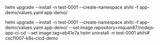 
helm upgrade --install -n test-0001 --create-namespace ahihi -f app-demo/values.yaml app-demo/

helm upgrade --install -n test-0001 --create-namespace ahihi -f app-demo/values.yaml app-demo/ --set image.repository=ntquan87/nodejs-app-ci-cd --set image.tag=eb41e7a
helm uninstall -n test-0001 ahihi# csc11007-k8s-cicd-demo
